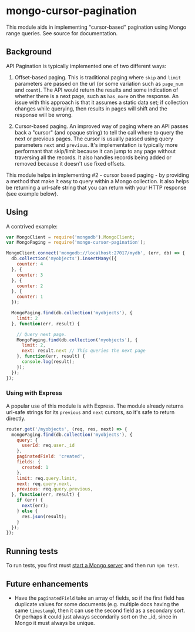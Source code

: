 # mongo-cursor-pagination

This module aids in implementing "cursor-based" pagination using Mongo range queries. See source for documentation.

## Background

API Pagination is typically implemented one of two different ways:

1. Offset-based paging. This is traditional paging where `skip` and `limit` parameters are passed on the url (or some variation such as `page_num` and `count`). The API would return the results and some indication of whether there is a next page, such as `has_more` on the response. An issue with this approach is that it assumes a static data set; if collection changes while querying, then results in pages will shift and the response will be wrong.

2. Cursor-based paging. An improved way of paging where an API passes back a "cursor" (and opaque string) to tell the call where to query the next or previous pages. The cursor is usually passed using query parameters `next` and `previous`. It's implementation is typically more performant that skip/limit because it can jump to any page without traversing all the records. It also handles records being added or removed because it doesn't use fixed offsets.

This module helps in implementing #2 - cursor based paging - by providing a method that make it easy to query within a Mongo collection. It also helps be returning a url-safe string that you can return with your HTTP response (see example below).

## Using

A contrived example:

```js
var MongoClient = require('mongodb').MongoClient;
var MongoPaging = require('mongo-cursor-pagination');

MongoClient.connect('mongodb://localhost:27017/mydb', (err, db) => {
  db.collection('myobjects').insertMany([{
    counter: 4
  }, {
    counter: 3
  }, {
    counter: 2
  }, {
    counter: 1
  });

  MongoPaging.find(db.collection('myobjects'), {
    limit: 2
  }, function(err, result) {

    // Query next page.
    MongoPaging.find(db.collection('myobjects'), {
      limit: 2,
      next: result.next // This queries the next page
    }, function(err, result) {
      console.log(result);
    });
  });
});

```

### Using with Express

A popular use of this module is with Express. The module already returns url-safe strings for its `previous` and `next` cursors, so it's safe to return directly.

```js
router.get('/myobjects', (req, res, next) => {
  mongoPaging.find(db.collection('myobjects'), {
    query: {
      userId: req.user._id
    },
    paginatedField: 'created',
    fields: {
      created: 1
    },
    limit: req.query.limit,
    next: req.query.next,
    previous: req.query.previous,
  }, function(err, result) {
    if (err) {
      next(err);
    } else {
      res.json(result);
    }
  });
});
```

## Running tests

To run tests, you first must [start a Mongo server](https://mongodb.github.io/node-mongodb-native/2.2/quick-start/) and then run `npm test`.

## Future enhancements

* Have the `paginatedField` take an array of fields, so if the first field has duplicate values for some documents (e.g. multiple docs having the same `timestamp`), then it can use the second field as a secondary sort. Or perhaps it could just always secondarily sort on the _id, since in Mongo it must always be unique.
